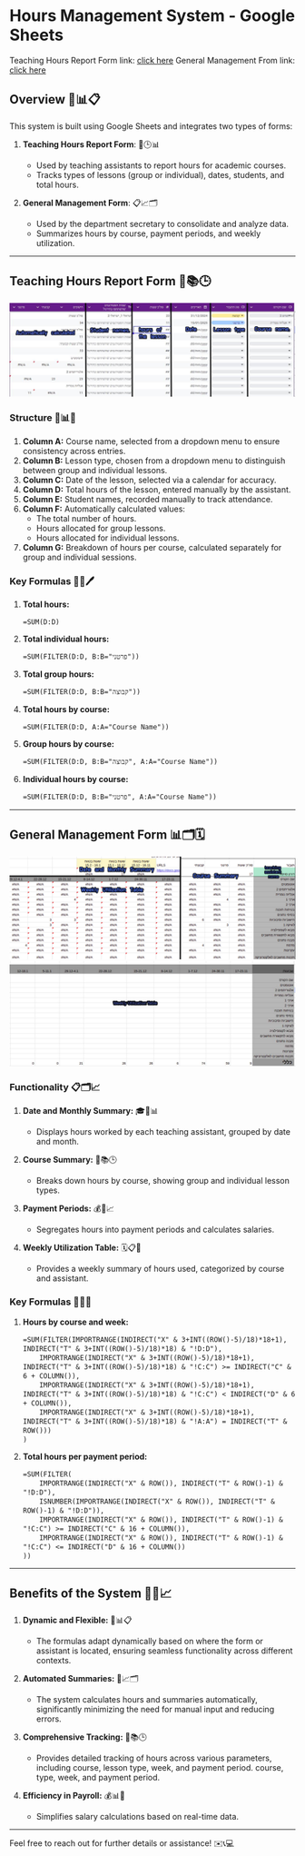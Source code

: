 # Hours Management System - Google Sheets
Teaching Hours Report Form link: [click here]([url](https://docs.google.com/spreadsheets/d/1KD4FOwWDdYto9TgTjI_9p1v5BFbj2PynStKegasdiyo/edit?usp=sharing))
General Management From link: [click here]([url](https://docs.google.com/spreadsheets/d/1N4JzLvFER2xo3ZiBwZWocnHesZ11fakY0kEyh3DsLqo/edit?usp=sharing))
## Overview 🎯📊📋

This system is built using Google Sheets and integrates two types of forms:

1. **Teaching Hours Report Form**: 📘🕒📊

   - Used by teaching assistants to report hours for academic courses.
   - Tracks types of lessons (group or individual), dates, students, and total hours.

2. **General Management Form**: 📋📈🗂️

   - Used by the department secretary to consolidate and analyze data.
   - Summarizes hours by course, payment periods, and weekly utilization.

---

## Teaching Hours Report Form 📝📚🕒

![Teaching Hours Report Example](TeachingHoursReportForm.jpg)

### Structure 🧮📊📅

1. **Column A:** Course name, selected from a dropdown menu to ensure consistency across entries.
2. **Column B:** Lesson type, chosen from a dropdown menu to distinguish between group and individual lessons.
3. **Column C:** Date of the lesson, selected via a calendar for accuracy.
4. **Column D:** Total hours of the lesson, entered manually by the assistant.
5. **Column E:** Student names, recorded manually to track attendance.
6. **Column F:** Automatically calculated values:
   - The total number of hours.
   - Hours allocated for group lessons.
   - Hours allocated for individual lessons.
7. **Column G:** Breakdown of hours per course, calculated separately for group and individual sessions.

### Key Formulas 📐🧮🖊️

1. **Total hours:**
   ```excel
   =SUM(D:D)
   ```
2. **Total individual hours:**
   ```excel
   =SUM(FILTER(D:D, B:B="פרטני"))
   ```
3. **Total group hours:**
   ```excel
   =SUM(FILTER(D:D, B:B="קבוצה"))
   ```
4. **Total hours by course:**
   ```excel
   =SUM(FILTER(D:D, A:A="Course Name"))
   ```
5. **Group hours by course:**
   ```excel
   =SUM(FILTER(D:D, B:B="קבוצה", A:A="Course Name"))
   ```
6. **Individual hours by course:**
   ```excel
   =SUM(FILTER(D:D, B:B="פרטני", A:A="Course Name"))
   ```

---

## General Management Form 📊🗂️🗓️
![General Management part 1](GeneralManagementPart1.jpg)
![General Management Part 2](GeneralManagementPart2.jpg)
### Functionality 📋🗂️📈

1. **Date and Monthly Summary:** 🎓📅📊

   - Displays hours worked by each teaching assistant, grouped by date and month.

2. **Course Summary:** 🎯📚🕒

   - Breaks down hours by course, showing group and individual lesson types.

3. **Payment Periods:** 💰📆📈

   - Segregates hours into payment periods and calculates salaries.

4. **Weekly Utilization Table:** 🗓️📋📏

   - Provides a weekly summary of hours used, categorized by course and assistant.

### Key Formulas 🧮🔢💾

1. **Hours by course and week:**

   ```excel
   =SUM(FILTER(IMPORTRANGE(INDIRECT("X" & 3+INT((ROW()-5)/18)*18+1), INDIRECT("T" & 3+INT((ROW()-5)/18)*18) & "!D:D"),
       IMPORTRANGE(INDIRECT("X" & 3+INT((ROW()-5)/18)*18+1), INDIRECT("T" & 3+INT((ROW()-5)/18)*18) & "!C:C") >= INDIRECT("C" & 6 + COLUMN()),
       IMPORTRANGE(INDIRECT("X" & 3+INT((ROW()-5)/18)*18+1), INDIRECT("T" & 3+INT((ROW()-5)/18)*18) & "!C:C") < INDIRECT("D" & 6 + COLUMN()),
       IMPORTRANGE(INDIRECT("X" & 3+INT((ROW()-5)/18)*18+1), INDIRECT("T" & 3+INT((ROW()-5)/18)*18) & "!A:A") = INDIRECT("T" & ROW()))
   )
   ```

2. **Total hours per payment period:**

   ```excel
   =SUM(FILTER(
       IMPORTRANGE(INDIRECT("X" & ROW()), INDIRECT("T" & ROW()-1) & "!D:D"),
       ISNUMBER(IMPORTRANGE(INDIRECT("X" & ROW()), INDIRECT("T" & ROW()-1) & "!D:D")),
       IMPORTRANGE(INDIRECT("X" & ROW()), INDIRECT("T" & ROW()-1) & "!C:C") >= INDIRECT("C" & 16 + COLUMN()),
       IMPORTRANGE(INDIRECT("X" & ROW()), INDIRECT("T" & ROW()-1) & "!C:C") <= INDIRECT("D" & 16 + COLUMN())
   ))
   ```

---

## Benefits of the System 🌟💡📈

1. **Dynamic and Flexible:** 🌟📊📋

   - The formulas adapt dynamically based on where the form or assistant is located, ensuring seamless functionality across different contexts.

2. **Automated Summaries:** 🤖📈🗂️

   - The system calculates hours and summaries automatically, significantly minimizing the need for manual input and reducing errors.

3. **Comprehensive Tracking:** 📅📚🕒

   - Provides detailed tracking of hours across various parameters, including course, lesson type, week, and payment period. course, type, week, and payment period.

4. **Efficiency in Payroll:** 💰📊💼

   - Simplifies salary calculations based on real-time data.

---

Feel free to reach out for further details or assistance! ✉️📞💻

